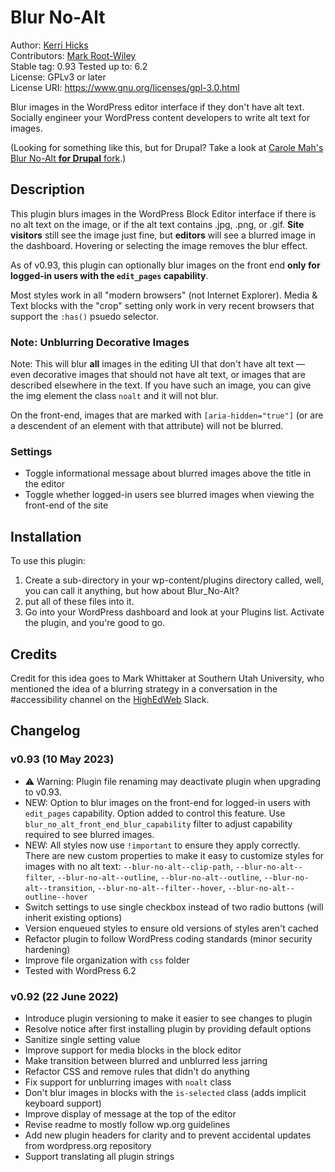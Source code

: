 # Blur No-Alt

Author: [Kerri Hicks](https://kerri.is)  
Contributors: [Mark Root-Wiley](https://MRWweb.com)  
Stable tag: 0.93
Tested up to: 6.2  
License: GPLv3 or later  
License URI: https://www.gnu.org/licenses/gpl-3.0.html  

Blur images in the WordPress editor interface if they don't have alt text. Socially engineer your WordPress content developers to write alt text for images.

(Looking for something like this, but for Drupal? Take a look at [Carole Mah's Blur No-Alt **for Drupal** fork](https://github.com/c-e-mah/blur_no_alt).)

## Description

This plugin blurs images in the WordPress Block Editor interface if there is no alt text on the image, or if the alt text contains .jpg, .png, or .gif. **Site visitors** still see the image just fine, but **editors** will see a blurred image in the dashboard. Hovering or selecting the image removes the blur effect.

As of v0.93, this plugin can optionally blur images on the front end **only for logged-in users with the `edit_pages` capability**.

Most styles work in all "modern browsers" (not Internet Explorer). Media & Text blocks with the "crop" setting only work in very recent browsers that support the `:has()` psuedo selector.

### Note: Unblurring Decorative Images

Note: This will blur __all__ images in the editing UI that don't have alt text — even decorative images that should not have alt text, or images that are described elsewhere in the text. If you have such an image, you can give the img element the class `noalt` and it will not blur.

On the front-end, images that are marked with `[aria-hidden="true"]` (or are a descendent of an element with that attribute) will not be blurred.

### Settings

- Toggle informational message about blurred images above the title in the editor
- Toggle whether logged-in users see blurred images when viewing the front-end of the site


## Installation

To use this plugin:

1. Create a sub-directory in your wp-content/plugins directory called, well, you can call it anything, but how about Blur_No-Alt?
2. put all of these files into it. 
3. Go into your WordPress dashboard and look at your Plugins list. Activate the plugin, and you're good to go.

## Credits

Credit for this idea goes to Mark Whittaker at Southern Utah University, who mentioned the idea of a blurring strategy in a conversation in the #accessibility channel on the [HighEdWeb](https://www.highedweb.org/) Slack.

## Changelog

### v0.93 (10 May 2023)
- ⚠ Warning: Plugin file renaming may deactivate plugin when upgrading to v0.93.
- NEW: Option to blur images on the front-end for logged-in users with `edit_pages` capability. Option added to control this feature. Use `blur_no_alt_front_end_blur_capability` filter to adjust capability required to see blurred images.
- NEW: All styles now use `!important` to ensure they apply correctly. There are new custom properties to make it easy to customize styles for images with no alt text: `--blur-no-alt--clip-path`, `--blur-no-alt--filter`, `--blur-no-alt--outline`, `--blur-no-alt--outline`, `--blur-no-alt--transition`, `--blur-no-alt--filter--hover`, `--blur-no-alt--outline--hover`
- Switch settings to use single checkbox instead of two radio buttons (will inherit existing options)
- Version enqueued styles to ensure old versions of styles aren't cached
- Refactor plugin to follow WordPress coding standards (minor security hardening)
- Improve file organization with `css` folder
- Tested with WordPress 6.2

### v0.92 (22 June 2022)

- Introduce plugin versioning to make it easier to see changes to plugin
- Resolve notice after first installing plugin by providing default options
- Sanitize single setting value
- Improve support for media blocks in the block editor
- Make transition between blurred and unblurred less jarring
- Refactor CSS and remove rules that didn't do anything
- Fix support for unblurring images with `noalt` class
- Don't blur images in blocks with the `is-selected` class (adds implicit keyboard support)
- Improve display of message at the top of the editor
- Revise readme to mostly follow wp.org guidelines
- Add new plugin headers for clarity and to prevent accidental updates from wordpress.org repository
- Support translating all plugin strings
